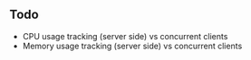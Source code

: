 ## Todo

- CPU usage tracking (server side) vs concurrent clients
- Memory usage tracking (server side) vs concurrent clients
